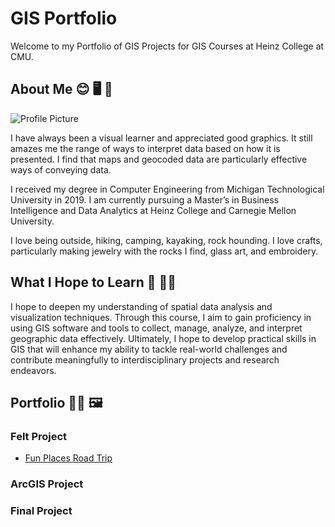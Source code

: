 # GIS Portfolio

Welcome to my Portfolio of GIS Projects for GIS Courses at Heinz College at CMU.

## About Me 😊 🖥️ 🥾

![Profile Picture](https://github.com/njmcgrat/GIS-Portfolio/assets/143455814/1b97f39f-7e01-4d5c-bfc8-e865c4771869)

I have always been a visual learner and appreciated good graphics. It still amazes me the range of ways to interpret data based on how it is presented. I find that maps and geocoded data are particularly effective ways of conveying data.

I received my degree in Computer Engineering from Michigan Technological University in 2019. I am currently pursuing a Master’s in Business Intelligence and Data Analytics at Heinz College and Carnegie Mellon University.

I love being outside, hiking, camping, kayaking, rock hounding. I love crafts, particularly making jewelry with the rocks I find, glass art, and embroidery.

## What I Hope to Learn  🧠 🙋‍♀️

I hope to deepen my understanding of spatial data analysis and visualization techniques. Through this course, I aim to gain proficiency in using GIS software and tools to collect, manage, analyze, and interpret geographic data effectively. Ultimately, I hope to develop practical skills in GIS that will enhance my ability to tackle real-world challenges and contribute meaningfully to interdisciplinary projects and research endeavors.

## Portfolio 👩‍🎨 🖼️

### Felt Project

+ [Fun Places Road Trip](https://felt.com/map/Fun-places-road-trip-copy-bu59CWs9B2SxC30ux5tmJ5lD)

### ArcGIS Project

### Final Project
